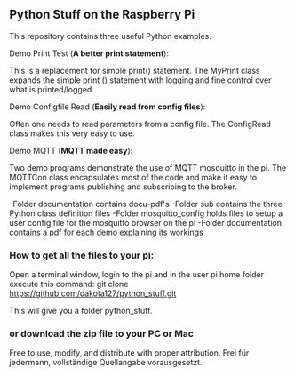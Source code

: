 ## Python Stuff on the Raspberry Pi

This repository contains three useful Python examples. 

Demo Print Test (**A better print statement**): 

This is a replacement for simple print() statement. The MyPrint class expands the simple
print () statement with logging and fine control over what is printed/logged.

Demo Configfile Read (**Easily read from config files**):

Often one needs to read parameters from a config file. The ConfigRead class makes this very easy to use.

Demo MQTT  (**MQTT made easy**):

Two demo programs demonstrate the use of MQTT mosquitto in the pi. The MQTTCon class encapsulates
most of the code and make it easy to implement programs publishing and subscribing to the broker.
 
-Folder documentation contains docu-pdf's
-Folder sub contains the three Python class definition files 
-Folder mosquitto_config holds files to setup a user config file for the mosquitto browser on the pi
-Folder documentation contains a pdf for each demo explaining its workings

### How to get all the files to your pi:

Open a terminal window, login to the pi and in the user pi home folder execute this command:
git clone https://github.com/dakota127/python_stuff.git

This will give you a folder python_stuff.

### or download the zip file to your PC or Mac

Free to use, modify, and distribute with proper attribution.
Frei für jedermann, vollständige Quellangabe vorausgesetzt.

